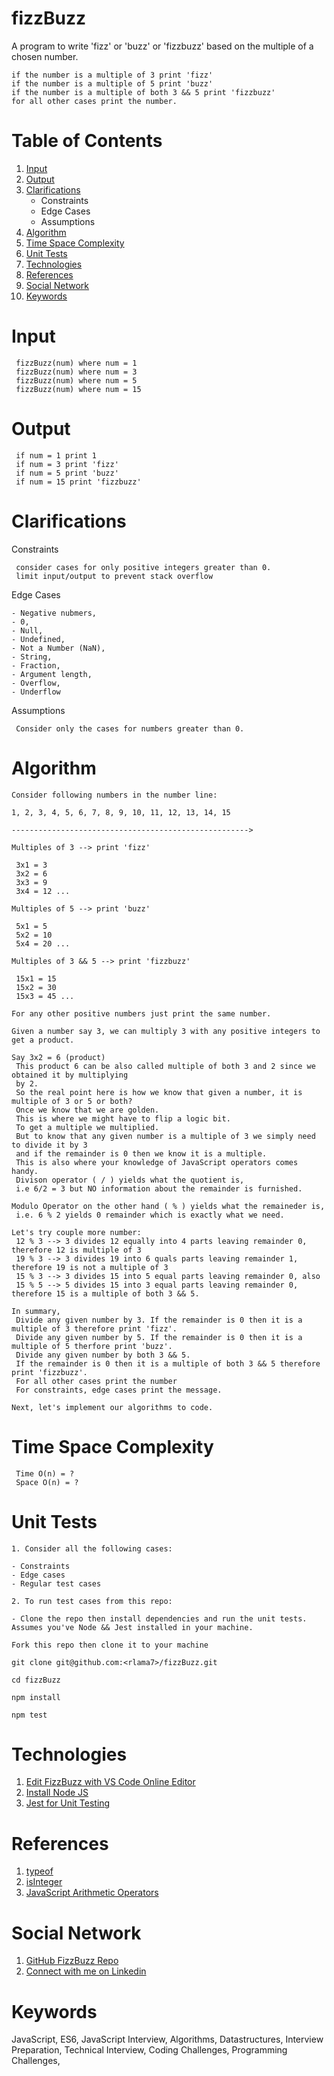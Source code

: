 # fizzBuzz

A program to write 'fizz' or 'buzz' or 'fizzbuzz' based on the multiple of a chosen number.

    if the number is a multiple of 3 print 'fizz'
    if the number is a multiple of 5 print 'buzz'
    if the number is a multiple of both 3 && 5 print 'fizzbuzz'
    for all other cases print the number.

# Table of Contents

1. [Input](#input)
2. [Output](#output)
3. [Clarifications](#clarifications)
   - Constraints
   - Edge Cases
   - Assumptions
4. [Algorithm](#algorithm)
5. [Time Space Complexity](#time-space-complexity)
6. [Unit Tests](#unit-tests)
7. [Technologies](#technologies)
8. [References](#references)
9. [Social Network](#social-network)
10. [Keywords](#keywords)

# Input

     fizzBuzz(num) where num = 1
     fizzBuzz(num) where num = 3
     fizzBuzz(num) where num = 5
     fizzBuzz(num) where num = 15

# Output

     if num = 1 print 1
     if num = 3 print 'fizz'
     if num = 5 print 'buzz'
     if num = 15 print 'fizzbuzz'

# Clarifications

Constraints

     consider cases for only positive integers greater than 0.
     limit input/output to prevent stack overflow

Edge Cases

    - Negative nubmers,
    - 0,
    - Null,
    - Undefined,
    - Not a Number (NaN),
    - String,
    - Fraction,
    - Argument length,
    - Overflow,
    - Underflow

Assumptions

     Consider only the cases for numbers greater than 0.

# Algorithm

    Consider following numbers in the number line:

    1, 2, 3, 4, 5, 6, 7, 8, 9, 10, 11, 12, 13, 14, 15

    ----------------------------------------------------->

    Multiples of 3 --> print 'fizz'

     3x1 = 3
     3x2 = 6
     3x3 = 9
     3x4 = 12 ...

    Multiples of 5 --> print 'buzz'

     5x1 = 5
     5x2 = 10
     5x4 = 20 ...

    Multiples of 3 && 5 --> print 'fizzbuzz'

     15x1 = 15
     15x2 = 30
     15x3 = 45 ...

    For any other positive numbers just print the same number.

    Given a number say 3, we can multiply 3 with any positive integers to get a product.

    Say 3x2 = 6 (product)
     This product 6 can be also called multiple of both 3 and 2 since we obtained it by multiplying
     by 2.
     So the real point here is how we know that given a number, it is multiple of 3 or 5 or both?
     Once we know that we are golden.
     This is where we might have to flip a logic bit.
     To get a multiple we multiplied.
     But to know that any given number is a multiple of 3 we simply need to divide it by 3
     and if the remainder is 0 then we know it is a multiple.
     This is also where your knowledge of JavaScript operators comes handy.
     Divison operator ( / ) yields what the quotient is,
     i.e 6/2 = 3 but NO information about the remainder is furnished.

    Modulo Operator on the other hand ( % ) yields what the remaineder is,
     i.e. 6 % 2 yields 0 remainder which is exactly what we need.

    Let's try couple more number:
     12 % 3 --> 3 divides 12 equally into 4 parts leaving remainder 0, therefore 12 is multiple of 3
     19 % 3 --> 3 divides 19 into 6 quals parts leaving remainder 1, therefore 19 is not a multiple of 3
     15 % 3 --> 3 divides 15 into 5 equal parts leaving remainder 0, also
     15 % 5 --> 5 divides 15 into 3 equal parts leaving remainder 0, therefore 15 is a multiple of both 3 && 5.

    In summary,
     Divide any given number by 3. If the remainder is 0 then it is a multiple of 3 therefore print 'fizz'.
     Divide any given number by 5. If the remainder is 0 then it is a multiple of 5 therfore print 'buzz'.
     Divide any given number by both 3 && 5.
     If the remainder is 0 then it is a multiple of both 3 && 5 therefore print 'fizzbuzz'.
     For all other cases print the number
     For constraints, edge cases print the message.

    Next, let's implement our algorithms to code.

# Time Space Complexity

     Time O(n) = ?
     Space O(n) = ?

# Unit Tests

    1. Consider all the following cases:

    - Constraints
    - Edge cases
    - Regular test cases

    2. To run test cases from this repo:

    - Clone the repo then install dependencies and run the unit tests. Assumes you've Node && Jest installed in your machine.

```
Fork this repo then clone it to your machine

git clone git@github.com:<rlama7>/fizzBuzz.git

cd fizzBuzz

npm install

npm test
```

# Technologies

1. [Edit FizzBuzz with VS Code Online Editor](https://github1s.com/rlama7/fizzBuzz)
2. [Install Node JS](https://nodejs.org/en/)
3. [Jest for Unit Testing](https://jestjs.io/docs/getting-started)

# References

1. [typeof](https://developer.mozilla.org/en-US/docs/Web/JavaScript/Reference/Operators/typeof)
2. [isInteger](https://developer.mozilla.org/en-US/docs/Web/JavaScript/Reference/Global_Objects/Number/isInteger)
3. [JavaScript Arithmetic Operators](https://developer.mozilla.org/en-US/docs/Web/JavaScript/Guide/Expressions_and_Operators#arithmetic_operators)

# Social Network

1. [GitHub FizzBuzz Repo](https://github.com/rlama7/fizzBuzz)
2. [Connect with me on Linkedin](https://www.linkedin.com/in/ratna-lama/)

# Keywords

JavaScript,
ES6,
JavaScript Interview,
Algorithms,
Datastructures,
Interview Preparation,
Technical Interview,
Coding Challenges,
Programming Challenges,
